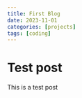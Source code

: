 ```yaml
---
title: First Blog
date: 2023-11-01
categories: [projects]
tags: [coding]
---
```




# Test post

This is a test post